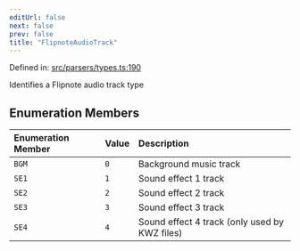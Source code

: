 ```yaml
---
editUrl: false
next: false
prev: false
title: "FlipnoteAudioTrack"
---
```


Defined in: [src/parsers/types.ts:190](https://github.com/jaames/flipnote.js/blob/8ec10f089e866d1297261b52ab6750bd899577ce/src/parsers/types.ts#L190)

Identifies a Flipnote audio track type

## Enumeration Members

| Enumeration Member | Value | Description |
| :------ | :------ | :------ |
| <a id="bgm"></a> `BGM` | `0` | Background music track |
| <a id="se1"></a> `SE1` | `1` | Sound effect 1 track |
| <a id="se2"></a> `SE2` | `2` | Sound effect 2 track |
| <a id="se3"></a> `SE3` | `3` | Sound effect 3 track |
| <a id="se4"></a> `SE4` | `4` | Sound effect 4 track (only used by KWZ files) |

